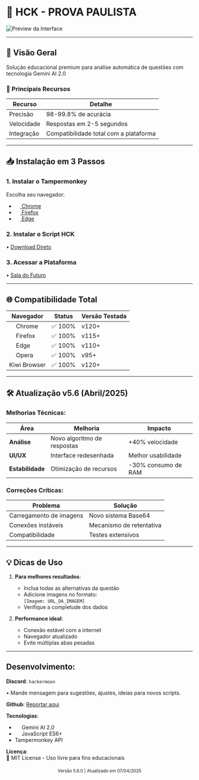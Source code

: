 # 🚀 HCK - PROVA PAULISTA

![Preview da Interface](https://cdn.discordapp.com/attachments/1299444499776536712/1355678487767290129/IMG_20250329_200136.jpg?ex=67f25f3a&is=67f10dba&hm=5baf953d855e05b64f70a60c6f6997b4f95d1a91585466b3dfeb587bdff7a02f&)


---

## 📌 Visão Geral
Solução educacional premium para análise automática de questões com tecnologia Gemini AI 2.0

### 🎯 Principais Recursos
| Recurso | Detalhe |
|---------|---------|
| Precisão | 98-99.8% de acurácia |
| Velocidade | Respostas em 2-5 segundos |
| Integração | Compatibilidade total com a plataforma |

---

## 📥 Instalação em 3 Passos

### 1. Instalar o Tampermonkey
Escolha seu navegador:
- [<img src="https://cdn.jsdelivr.net/gh/devicons/devicon/icons/chrome/chrome-original.svg" width="14"> Chrome](https://chrome.google.com/webstore/detail/tampermonkey/dhdgffkkebhmkfjojejmpbldmpobfkfo)
- [<img src="https://cdn.jsdelivr.net/gh/devicons/devicon/icons/firefox/firefox-original.svg" width="14"> Firefox](https://addons.mozilla.org/firefox/addon/tampermonkey/)
- [<img src="https://cdn.jsdelivr.net/gh/devicons/devicon/icons/edge/edge-original.svg" width="14"> Edge](https://microsoftedge.microsoft.com/addons/detail/tampermonkey/iikmkjmpaadaobahmlepeloendndfphd)

### 2. Instalar o Script HCK
•  [Download Direto](https://greasyfork.org/pt-BR/scripts/532137-hck-v5-prova-paulista)

### 3. Acessar a Plataforma
•  [Sala do Futuro](https://saladofuturo.educacao.sp.gov.br)

---

## 🌐 Compatibilidade Total

| Navegador | Status | Versão Testada |
|-----------|--------|----------------|
| <img src="https://cdn.jsdelivr.net/gh/devicons/devicon/icons/chrome/chrome-original.svg" width="14"> Chrome | ✅ 100% | v120+ |
| <img src="https://cdn.jsdelivr.net/gh/devicons/devicon/icons/firefox/firefox-original.svg" width="14"> Firefox | ✅ 100% | v115+ |
| <img src="https://cdn.jsdelivr.net/gh/devicons/devicon/icons/edge/edge-original.svg" width="14"> Edge | ✅ 100% | v110+ |
| <img src="https://cdn.jsdelivr.net/gh/devicons/devicon/icons/opera/opera-original.svg" width="14"> Opera | ✅ 100% | v95+ |
| Kiwi Browser | ✅ 100% | v120+ |

---

## 🛠 Atualização v5.6 (Abril/2025)

### Melhorias Técnicas:
| Área | Melhoria | Impacto |
|------|----------|---------|
| **Análise** | Novo algoritmo de respostas | +40% velocidade |
| **UI/UX** | Interface redesenhada | Melhor usabilidade |
| **Estabilidade** | Otimização de recursos | -30% consumo de RAM |

### Correções Críticas:
| Problema | Solução |
|----------|---------|
| Carregamento de imagens | Novo sistema Base64 |
| Conexões instáveis | Mecanismo de retentativa |
| Compatibilidade | Testes extensivos |

---

## 💡 Dicas de Uso
1. **Para melhores resultados**:
   - Inclua todas as alternativas da questão
   - Adicione imagens no formato:  
     `[Imagem: URL_DA_IMAGEM]`
   - Verifique a completude dos dados

2. **Performance ideal**:
   - Conexão estável com a internet
   - Navegador atualizado
   - Evite múltiplas abas pesadas

---

## Desenvolvimento:

**Discord**: `hackermoon`

• Mande mensagem para sugestões, ajustes, ideias para novos scripts.

**Github**: [Reportar aqui](https://github.com/hackermoon1/sala-do-futuro-script/issues)

**Tecnologias**:
- <img src="https://cdn.jsdelivr.net/gh/devicons/devicon/icons/googlecloud/googlecloud-original.svg" width="14"> Gemini AI 2.0
- <img src="https://cdn.jsdelivr.net/gh/devicons/devicon/icons/javascript/javascript-original.svg" width="14"> JavaScript ES6+
- Tampermonkey API

**Licença**:  
📜 MIT License - Uso livre para fins educacionais

<div align="center" style="margin-top:20px">
  <sub>Versão 5.6.0 | Atualizado em 07/04/2025</sub>
</div>
